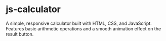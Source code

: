 # js-calculator
A simple, responsive calculator built with HTML, CSS, and JavaScript. Features basic arithmetic operations and a smooth animation effect on the result button.
